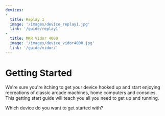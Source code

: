 ```yaml
---
devices:
-
  title: Replay 1
  image: '/images/device_replay1.jpg'
  link: '/guide/replay1'
-
  title: MKR Vidor 4000
  image: '/images/device_vidor4000.jpg'
  link: '/guide/vidor/'
---
```


# Getting Started

We're sure you're itching to get your device hooked up and start enjoying
recreations of classic arcade machines, home computers and consoles. This
getting start guide will teach you all you need to get up and running.

Which device do you want to get started with?

<ImageGrid :grid-array="$page.frontmatter.devices"/>
